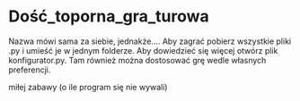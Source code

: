 # Dość_toporna_gra_turowa

Nazwa mówi sama za siebie, jednakże....
Aby zagrać pobierz wszystkie pliki .py i umieść je w jednym folderze.
Aby dowiedzieć się więcej otwórz plik konfigurator.py. Tam również można dostosować grę wedle własnych preferencji.

miłej zabawy (o ile program się nie wywali)
